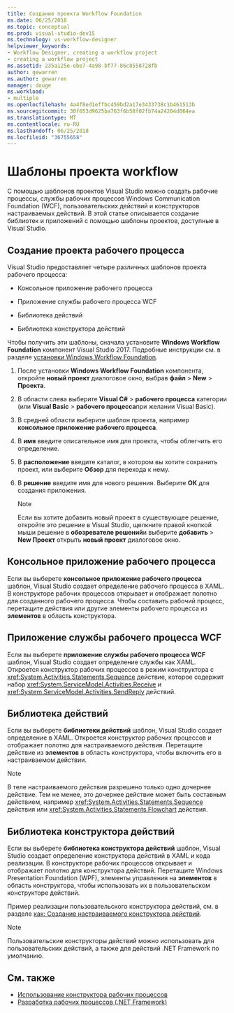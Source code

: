 ```yaml
---
title: Создание проекта Workflow Foundation
ms.date: 06/25/2018
ms.topic: conceptual
ms.prod: visual-studio-dev15
ms.technology: vs-workflow-designer
helpviewer_keywords:
- Workflow Designer, creating a workflow project
- creating a workflow project
ms.assetid: 235a125e-ebe7-4a98-bf77-86c8558728fb
author: gewarren
ms.author: gewarren
manager: douge
ms.workload:
- multiple
ms.openlocfilehash: 4a4f8ed1effbc459bd2a17e3433738c1b461513b
ms.sourcegitcommit: 30f653d9625ba763f6b58f02fb74a24204d064ea
ms.translationtype: MT
ms.contentlocale: ru-RU
ms.lasthandoff: 06/25/2018
ms.locfileid: "36755658"
---
```

# <a name="workflow-project-templates"></a>Шаблоны проекта workflow

С помощью шаблонов проектов Visual Studio можно создать рабочие процессы, службы рабочих процессов Windows Communication Foundation (WCF), пользовательских действий и конструкторов настраиваемых действий. В этой статье описывается создание библиотек и приложений с помощью шаблоны проектов, доступные в Visual Studio.

## <a name="create-a-workflow-project"></a>Создание проекта рабочего процесса

Visual Studio предоставляет четыре различных шаблонов проекта рабочего процесса:

- Консольное приложение рабочего процесса

- Приложение службы рабочего процесса WCF

- Библиотека действий

- Библиотека конструктора действий

Чтобы получить эти шаблоны, сначала установите **Windows Workflow Foundation** компонент Visual Studio 2017. Подробные инструкции см. в разделе [установки Windows Workflow Foundation](developing-applications-with-the-workflow-designer.md#install-windows-workflow-foundation).

1. После установки **Windows Workflow Foundation** компонента, откройте **новый проект** диалоговое окно, выбрав **файл** > **New**  >  **Проекта**.

1. В области слева выберите **Visual C#** > **рабочего процесса** категории (или **Visual Basic** > **рабочего процесса**при желании Visual Basic).

1. В средней области выберите шаблон проекта, например **консольное приложение рабочего процесса**.

1. В **имя** введите описательное имя для проекта, чтобы облегчить его определение.

1. В **расположение** введите каталог, в котором вы хотите сохранить проект, или выберите **Обзор** для перехода к нему.

1. В **решение** введите имя для нового решения. Выберите **ОК** для создания приложения.

   > [!NOTE]
   > Если вы хотите добавить новый проект в существующее решение, откройте это решение в Visual Studio, щелкните правой кнопкой мыши решение в **обозревателе решений**и выберите **добавить** > **New Проект** открыть **новый проект** диалоговое окно.

## <a name="workflow-console-app"></a>Консольное приложение рабочего процесса

Если вы выберете **консольное приложение рабочего процесса** шаблон, Visual Studio создает определение рабочего процесса в XAML. В конструкторе рабочих процессов открывает и отображает полотно для созданного рабочего процесса. Чтобы составить рабочий процесс, перетащите действия или другие элементы рабочего процесса из **элементов** в область конструктора.

## <a name="wcf-workflow-service-app"></a>Приложение службы рабочего процесса WCF

Если вы выберете **приложение службы рабочего процесса WCF** шаблон, Visual Studio создает определение службы как XAML. Откроется конструктор рабочих процессов в режим конструктора с <xref:System.Activities.Statements.Sequence> действие, которое содержит набор <xref:System.ServiceModel.Activities.Receive> и <xref:System.ServiceModel.Activities.SendReply> действий.

## <a name="activity-library"></a>Библиотека действий

Если вы выберете **библиотеки действий** шаблон, Visual Studio создает определение в XAML. Откроется конструктор рабочих процессов и отображает полотно для настраиваемого действия. Перетащите действие из **элементов** в область конструктора, чтобы включить его в настраиваемом действии.

> [!NOTE]
> В теле настраиваемого действия разрешено только одно дочернее действие. Тем не менее, это дочернее действие может быть составным действием, например <xref:System.Activities.Statements.Sequence> действия или <xref:System.Activities.Statements.Flowchart> действия.

## <a name="activity-designer-library"></a>Библиотека конструктора действий

Если вы выберете **библиотека конструктора действий** шаблон, Visual Studio создает определение конструктора действий в XAML и кода реализации. В конструкторе рабочих процессов открывает и отображает полотно для конструктора действий. Перетащите Windows Presentation Foundation (WPF), элементы управления на **элементов** в область конструктора, чтобы использовать их в пользовательском конструкторе действий.

Пример реализации пользовательского конструктора действий, см. в разделе [как: Создание настраиваемого конструктора действий](/dotnet/framework/windows-workflow-foundation/how-to-create-a-custom-activity-designer).

> [!NOTE]
> Пользовательские конструкторы действий можно использовать для пользовательских действий, а также для действий .NET Framework по умолчанию.

## <a name="see-also"></a>См. также

- [Использование конструктора рабочих процессов](../workflow-designer/using-the-workflow-designer.md)
- [Разработка рабочих процессов (.NET Framework)](/dotnet/framework/windows-workflow-foundation/designing-workflows)
